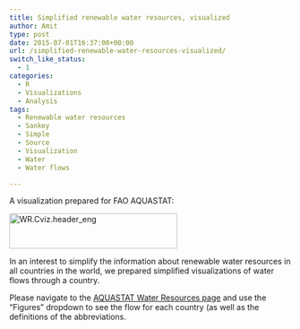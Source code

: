 ```yaml
---
title: Simplified renewable water resources, visualized
author: Amit
type: post
date: 2015-07-01T16:37:00+00:00
url: /simplified-renewable-water-resources-visualized/
switch_like_status:
  - 1
categories:
  - R
  - Visualizations
  - Analysis
tags:
  - Renewable water resources
  - Sankey
  - Simple
  - Source
  - Visualization
  - Water
  - Water flows

---
```

A visualization prepared for FAO AQUASTAT:

[<img class="alignnone size-medium wp-image-355" src="https://i0.wp.com/amitkohli.com/wp-content/uploads/2015/07/WR.Cviz_.header_eng.png?resize=300%2C63" alt="WR.Cviz.header_eng" width="300" height="63" srcset="https://i0.wp.com/amitkohli.com/wp-content/uploads/2015/07/WR.Cviz_.header_eng.png?resize=300%2C63 300w, https://i0.wp.com/amitkohli.com/wp-content/uploads/2015/07/WR.Cviz_.header_eng.png?resize=700%2C147 700w, https://i0.wp.com/amitkohli.com/wp-content/uploads/2015/07/WR.Cviz_.header_eng.png?w=731 731w" sizes="(max-width: 300px) 100vw, 300px" data-recalc-dims="1" />][1]

In an interest to simplify the information about renewable water resources in all countries in the world, we prepared simplified visualizations of water flows through a country.

Please navigate to the [AQUASTAT Water Resources page][2] and use the &#8220;Figures&#8221; dropdown to see the flow for each country (as well as the definitions of the abbreviations.

 [1]: https://i0.wp.com/amitkohli.com/wp-content/uploads/2015/07/WR.Cviz_.header_eng.png
 [2]: http://www.fao.org/nr/water/aquastat/water_res/index.stm#ab